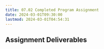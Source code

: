 ```yaml
---
title: 07.02 Completed Program Assignment
date: 2024-03-01T09:30:00
lastmod: 2024-03-01T04:54:31
---
```


## Assignment Deliverables
